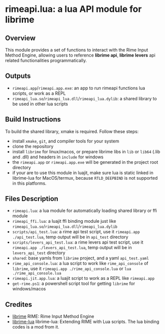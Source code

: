 # rimeapi.lua: a lua API module for librime

## Overview
This module provides a set of functions to interact with the Rime Input Method Engine, allowing users to reference **librime api**, **librime levers** api related functionalities programmatically.

## Outputs

- `rimeapi.app`/`rimeapi.app.exe`: an app to run rimeapi functions lua scripts, or work as a REPL
- `rimeapi_lua.so`/`rimeapi_lua.dll`/`rimeapi_lua.dylib`: a shared library to be used in other lua scripts

## Build Instructions
To build the shared library, xmake is required. Follow these steps:

- install `xmake`, `git`, and compiler tools for your system
- clone the repository
- install `librime` for linux/macos, or prepare librime libs in `lib` or `lib64` (.lib and .dll) and headers in `include` for windows
- the `rimeapi.app` or `rimeapi.app.exe` will be generated in the project root directory
- if your are to use this module in luajit, make sure lua is static linked in librime-lua for MacOS/termux, because `RTLD_DEEPBIND` is not supported in this platforms.

## Files Description

- `rimeapi.lua`: a lua module for automatically loading shared library or ffi module
- `rimeapi_ffi.lua`: a luajit ffi binding module just like `rimeapi_lua.so`/`rimeapi_lua.dll`/`rimeapi_lua.dylib`
- `scripts/api_test.lua`: a rime api test script, use it `rimeapi.app ./api_test.lua`, temp output will be in `api_test` directory
- `scripts/levers_api_test.lua`: a rime levers api test script, use it `rimeapi.app ./levers_api_test.lua`, temp output will be in `levers_api_test` directory
- `shared`: base yamls from `librime` project, and a yaml `api_test.yaml`
- `rime_api_console.lua`: a lua script to work like `rime_api_console` of `librime`, use it `rimeapi.app ./rime_api_console.lua` or `lua ./rime_api_console.lua`
- `rimeapi.jit.app.lua`: a luajit script to work as a REPL like `rimeapi.app`
- `get-rime.ps1`: a powershell script tool for getting `librime` for windows/macos

## Credites

- [librime](https://github.com/rime/librime) RIME: Rime Input Method Engine
- [librime-lua](https://github.com/hchunhui/librime-lua) librime-lua: Extending RIME with Lua scripts. The lua binding codes is a mod from it.
